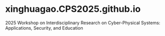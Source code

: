 # xinghuagao.CPS2025.github.io
2025 Workshop on Interdisciplinary Research on Cyber-Physical Systems: Applications, Security, and Education
